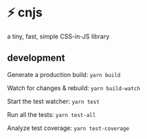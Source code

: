 # :zap: cnjs

a tiny, fast, simple CSS-in-JS library

## development

Generate a production build: `yarn build`

Watch for changes & rebuild: `yarn build-watch`

Start the test watcher: `yarn test`

Run all the tests: `yarn test-all`

Analyze test coverage: `yarn test-coverage`
